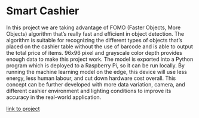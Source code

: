 # Smart Cashier
In this project we are taking advantage of FOMO (Faster Objects, More Objects) algorithm that’s really fast and efficient in object detection. The algorithm is suitable for recognizing the different types of objects that’s placed on the cashier table without the use of barcode and is able to output the total price of items. 96x96 pixel and grayscale color depth provides enough data to make this project work. The model is exported into a Python program which is deployed to a Raspberry Pi, so it can be run locally. By running the machine learning model on the edge, this device will use less energy, less human labour, and cut down hardware cost overall. This concept can be further developed with more data variation, camera, and different cashier environment and lighting conditions to improve its accuracy in the real-world application.

[link to project](https://studio.edgeimpulse.com/studio/101832/)
